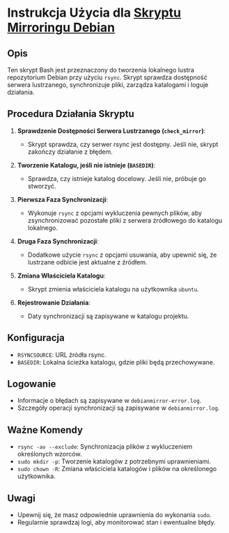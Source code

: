 # Instrukcja Użycia dla [Skryptu Mirroringu Debian](https://github.com/stachusar/Debian-ftp/blob/main/debian-ftp.sh)

## Opis
Ten skrypt Bash jest przeznaczony do tworzenia lokalnego lustra repozytorium Debian przy użyciu `rsync`. Skrypt sprawdza dostępność serwera lustrzanego, synchronizuje pliki, zarządza katalogami i loguje działania.

## Procedura Działania Skryptu

1. **Sprawdzenie Dostępności Serwera Lustrzanego (`check_mirror`)**:
    - Skrypt sprawdza, czy serwer rsync jest dostępny. Jeśli nie, skrypt zakończy działanie z błędem.

2. **Tworzenie Katalogu, jeśli nie istnieje (`BASEDIR`)**:
    - Sprawdza, czy istnieje katalog docelowy. Jeśli nie, próbuje go stworzyć.

3. **Pierwsza Faza Synchronizacji**:
    - Wykonuje `rsync` z opcjami wykluczenia pewnych plików, aby zsynchronizować pozostałe pliki z serwera źródłowego do katalogu lokalnego.

4. **Druga Faza Synchronizacji**:
    - Dodatkowe użycie `rsync` z opcjami usuwania, aby upewnić się, że lustrzane odbicie jest aktualne z źródłem.

5. **Zmiana Właściciela Katalogu**:
    - Skrypt zmienia właściciela katalogu na użytkownika `ubuntu`.

6. **Rejestrowanie Działania**:
    - Daty synchronizacji są zapisywane w katalogu projektu.

## Konfiguracja
- `RSYNCSOURCE`: URL źródła rsync.
- `BASEDIR`: Lokalna ścieżka katalogu, gdzie pliki będą przechowywane.

## Logowanie
- Informacje o błędach są zapisywane w `debianmirror-error.log`.
- Szczegóły operacji synchronizacji są zapisywane w `debianmirror.log`.

## Ważne Komendy
- `rsync -av --exclude`: Synchronizacja plików z wykluczeniem określonych wzorców.
- `sudo mkdir -p`: Tworzenie katalogów z potrzebnymi uprawnieniami.
- `sudo chown -R`: Zmiana właściciela katalogów i plików na określonego użytkownika.

## Uwagi
- Upewnij się, że masz odpowiednie uprawnienia do wykonania `sudo`.
- Regularnie sprawdzaj logi, aby monitorować stan i ewentualne błędy.

